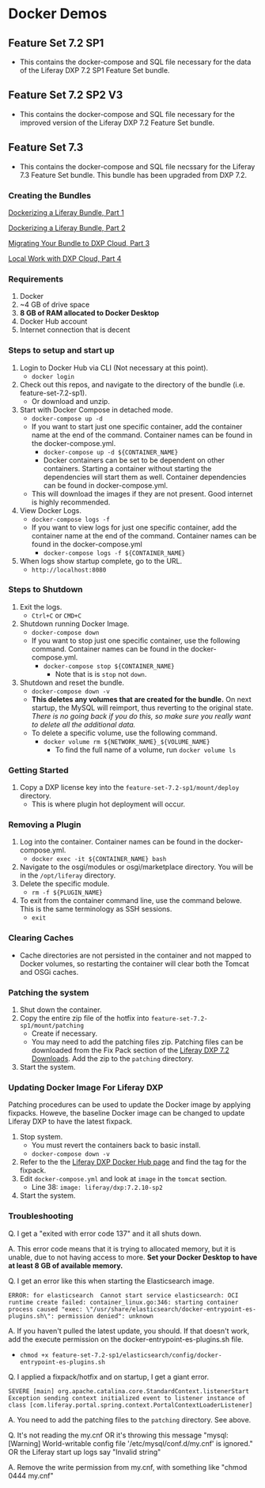 # Docker Demos

## Feature Set 7.2 SP1
- This contains the docker-compose and SQL file necessary for the data of the Liferay DXP 7.2 SP1 Feature Set bundle.

## Feature Set 7.2 SP2 V3
- This contains the docker-compose and SQL file necessary for the improved version of the Liferay DXP 7.2 Feature Set bundle.

## Feature Set 7.3
- This contains the docker-compose and SQL file necssary for the Liferay 7.3 Feature Set bundle. This bundle has been upgraded from DXP 7.2.

### Creating the Bundles
[Dockerizing a Liferay Bundle, Part 1](https://liferay.dev/blogs/-/blogs/dockerizing-a-liferay-bundle-part-1)

[Dockerizing a Liferay Bundle, Part 2](https://liferay.dev/blogs/-/blogs/dockerizing-a-liferay-bundle-part-2)

[Migrating Your Bundle to DXP Cloud, Part 3](https://liferay.dev/blogs/-/blogs/migrating-your-bundle-to-dxp-cloud-part-3-)

[Local Work with DXP Cloud, Part 4](https://liferay.dev/blogs/-/blogs/local-work-with-dxp-cloud)

### Requirements
1. Docker
2. ~4 GB of drive space
3. **8 GB of RAM allocated to Docker Desktop**
4. Docker Hub account
5. Internet connection that is decent

### Steps to setup and start up
1. Login to Docker Hub via CLI (Not necessary at this point).
	- `docker login`
2. Check out this repos, and navigate to the directory of the bundle (i.e. feature-set-7.2-sp1).
	- Or download and unzip.
3. Start with Docker Compose in detached mode.
	- `docker-compose up -d`
	- If you want to start just one specific container, add the container name at the end of the command. Container names can be found in the docker-compose.yml.
		- `docker-compose up -d ${CONTAINER_NAME}`
		- Docker containers can be set to be dependent on other containers. Starting a container without starting the dependencies will start them as well. Container dependencies can be found in docker-compose.yml.
	- This will download the images if they are not present. Good internet is highly recommended.
4. View Docker Logs.
	- `docker-compose logs -f`
	- If you want to view logs for just one specific container, add the container name at the end of the command. Container names can be found in the docker-compose.yml
		- `docker-compose logs -f ${CONTAINER_NAME}`
5. When logs show startup complete, go to the URL.
	- `http://localhost:8080`
	
### Steps to Shutdown
1. Exit the logs.
	- `Ctrl+C` or `CMD+C`
2. Shutdown running Docker Image.
	- `docker-compose down`
	- If you want to stop just one specific container, use the following command. Container names can be found in the docker-compose.yml.
		- `docker-compose stop ${CONTAINER_NAME}`
			- Note that is is `stop` not `down`.
3. Shutdown and reset the bundle.
	- `docker-compose down -v`
	- **This deletes any volumes that are created for the bundle.** On next startup, the MySQL will reimport, thus reverting to the original state. *There is no going back if you do this, so make sure you really want to delete all the additional data.*
	- To delete a specific volume, use the following command.
		- `docker volume rm ${NETWORK_NAME}_${VOLUME_NAME}`
			- To find the full name of a volume, run `docker volume ls`
	
### Getting Started
1. Copy a DXP license key into the `feature-set-7.2-sp1/mount/deploy` directory.
	- This is where plugin hot deployment will occur.
	
### Removing a Plugin
1. Log into the container. Container names can be found in the docker-compose.yml.
	- `docker exec -it ${CONTAINER_NAME} bash`
2. Navigate to the osgi/modules or osgi/marketplace directory. You will be in the `/opt/liferay` directory.
3. Delete the specific module.
	- `rm -f ${PLUGIN_NAME}`
4. To exit from the container command line, use the command belowe. This is the same terminology as SSH sessions.
	- `exit`
	
### Clearing Caches
- Cache directories are not persisted in the container and not mapped to Docker volumes, so restarting the container will clear both the Tomcat and OSGi caches.

### Patching the system
1. Shut down the container.
2. Copy the entire zip file of the hotfix into `feature-set-7.2-sp1/mount/patching`
	- Create if necessary.
	- You may need to add the patching files zip. Patching files can be downloaded from the Fix Pack section of the [Liferay DXP 7.2 Downloads](https://help.liferay.com/hc/en-us/categories/360001749912). Add the zip to the `patching` directory.
3. Start the system.

### Updating Docker Image For Liferay DXP
Patching procedures can be used to update the Docker image by applying fixpacks. Howeve, the baseline Docker image can be changed to update Liferay DXP to have the latest fixpack.

1. Stop system.
	- You must revert the containers back to basic install.
	- `docker-compose down -v`
2. Refer to the the [Liferay DXP Docker Hub page](https://hub.docker.com/r/liferay/dxp/tags) and find the tag for the fixpack.
3. Edit `docker-compose.yml` and look at `image` in the `tomcat` section.
	- Line 38: `image: liferay/dxp:7.2.10-sp2`
4. Start the system.

	
### Troubleshooting
Q. I get a "exited with error code 137" and it all shuts down.

A. This error code means that it is trying to allocated memory, but it is unable, due to not having access to more. **Set your Docker Desktop to have at least 8 GB of available memory.**

Q. I get an error like this when starting the Elasticsearch image.

`ERROR: for elasticsearch  Cannot start service elasticsearch: OCI runtime create failed: container_linux.go:346: starting container process caused "exec: \"/usr/share/elasticsearch/docker-entrypoint-es-plugins.sh\": permission denied": unknown`

A. If you haven't pulled the latest update, you should. If that doesn't work, add the execute permission on the docker-entrypoint-es-plugins.sh file.
- `chmod +x feature-set-7.2-sp1/elasticsearch/config/docker-entrypoint-es-plugins.sh`

Q. I applied a fixpack/hotfix and on startup, I get a giant error.

`SEVERE [main] org.apache.catalina.core.StandardContext.listenerStart Exception sending context initialized event to listener instance of class [com.liferay.portal.spring.context.PortalContextLoaderListener]`

A. You need to add the patching files to the `patching` directory. See above.

Q. It's not reading the my.cnf OR it's throwing this message "mysql: [Warning] World-writable config file '/etc/mysql/conf.d/my.cnf' is ignored." OR the Liferay start up logs say "Invalid string"

A. Remove the write permission from my.cnf, with something like "chmod 0444 my.cnf"

